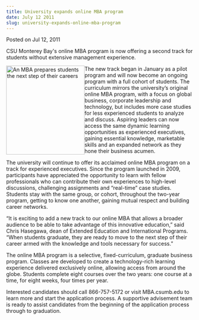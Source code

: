 ```yaml
---
title: University expands online MBA program
date: July 12 2011
slug: university-expands-online-mba-program
---
```


 



<span class="date">Posted on Jul 12, 2011    </span>
<p>CSU Monterey Bay&apos;s online MBA program is now offering a second
track for students without extensive management experience.</p>
<p><img alt="An MBA prepares students the next step of their careers" src="https://news.csumb.edu/sites/default/files/65/attachments/news/images/mba_0.jpeg" style="float:left; width:211px; height:239px">The new track began
in January as a pilot program and will now become an ongoing
program with a full cohort of students. The curriculum mirrors the
university&#x2019;s original online MBA program, with a focus on global
business, corporate leadership and technology, but includes more
case studies for less experienced students to analyze and discuss.
Aspiring leaders can now access the same dynamic learning
opportunities as experienced executives, gaining essential
knowledge, marketable skills and an expanded network as they hone
their business acumen.</img></p>
<p>The university will continue to offer its acclaimed online MBA
program on a track for experienced executives. Since the program
launched in 2009, participants have appreciated the opportunity to
learn with fellow professionals who can contribute their own
experiences to high-level discussions, challenging assignments and
&#x201C;real-time&#x201D; case studies. Students stay with the same group, or
cohort, throughout the two-year program, getting to know one
another, gaining mutual respect and building career networks.</p>
<p>&#x201C;It is exciting to add a new track to our online MBA that allows
a broader audience to be able to take advantage of this innovative
education,&#x201D; said Chris Hasegawa, dean of Extended Education and
International Programs. &#x201C;When students graduate, they are ready to
move to the next step of their career armed with the knowledge and
tools necessary for success.&#x201D;</p>
<p>The online MBA program is a selective, fixed-curriculum,
graduate business program. Classes are developed to create a
technology-rich learning experience delivered exclusively online,
allowing access from around the globe. Students complete eight
courses over the two years: one course at a time, for eight weeks,
four times per year.</p>
<p>Interested candidates should call 866-757-5172 or visit
MBA.csumb.edu to learn more and start the application process. A
supportive advisement team is ready to assist candidates from the
beginning of the application process through to graduation.</p>
<p><br>
&#xA0;</br></p>





 
